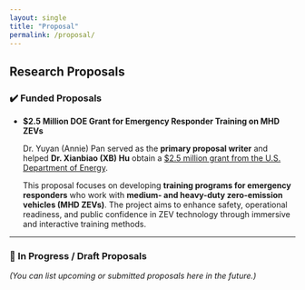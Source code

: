 ```yaml
---
layout: single
title: "Proposal"
permalink: /proposal/
---
```


## Research Proposals

### ✔️ Funded Proposals

- **$2.5 Million DOE Grant for Emergency Responder Training on MHD ZEVs**

  Dr. Yuyan (Annie) Pan served as the **primary proposal writer** and helped **Dr. Xianbiao (XB) Hu** obtain a 
  [$2.5 million grant from the U.S. Department of Energy](https://www.energy.gov/eere/vehicles/funding-selections-fiscal-year-2024-technology-integration-funding-program).

  This proposal focuses on developing **training programs for emergency responders** who work with **medium- and heavy-duty zero-emission vehicles (MHD ZEVs)**. The project aims to enhance safety, operational readiness, and public confidence in ZEV technology through immersive and interactive training methods.

---

### 📝 In Progress / Draft Proposals

_(You can list upcoming or submitted proposals here in the future.)_
